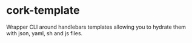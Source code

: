 # cork-template
Wrapper CLI around handlebars templates allowing you to hydrate them with json, yaml, sh and js files.

